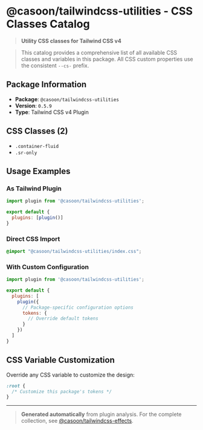 # @casoon/tailwindcss-utilities - CSS Classes Catalog

> **Utility CSS classes for Tailwind CSS v4**

> This catalog provides a comprehensive list of all available CSS classes and variables in this package. All CSS custom properties use the consistent `--cs-` prefix.

## Package Information

- **Package**: `@casoon/tailwindcss-utilities`
- **Version**: `0.5.9`
- **Type**: Tailwind CSS v4 Plugin

## CSS Classes (2)

- `.container-fluid`
- `.sr-only`

## Usage Examples

### As Tailwind Plugin
```js
import plugin from '@casoon/tailwindcss-utilities';

export default {
  plugins: [plugin()]
}
```

### Direct CSS Import
```css
@import "@casoon/tailwindcss-utilities/index.css";
```

### With Custom Configuration
```js
import plugin from '@casoon/tailwindcss-utilities';

export default {
  plugins: [
    plugin({
      // Package-specific configuration options
      tokens: {
        // Override default tokens
      }
    })
  ]
}
```

## CSS Variable Customization

Override any CSS variable to customize the design:

```css
:root {
  /* Customize this package's tokens */
}
```

---

> **Generated automatically** from plugin analysis. For the complete collection, see [@casoon/tailwindcss-effects](https://www.npmjs.com/package/@casoon/tailwindcss-effects).
